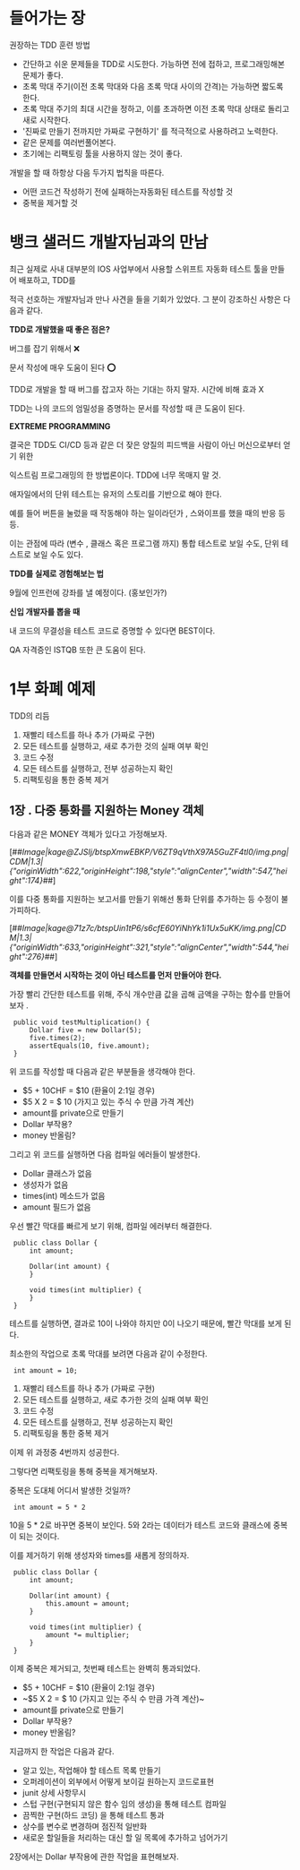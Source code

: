 # 들어가는 장

권장하는 TDD 훈련 방법

- 간단하고 쉬운 문제들을 TDD로 시도한다. 가능하면 전에 접하고, 프로그래밍해본 문제가 좋다.
- 초록 막대 주기(이전 초록 막대와 다음 초록 막대 사이의 간격)는 가능하면 짧도록 한다.
- 초록 막대 주기의 최대 시간을 정하고, 이를 초과하면 이전 초록 막대 상태로 돌리고 새로 시작한다.
- '진짜로 만들기 전까지만 가짜로 구현하기' 를 적극적으로 사용하려고 노력한다.
- 같은 문제를 여러번풀어본다.
- 초기에는 리팩토링 툴을 사용하지 않는 것이 좋다.

개발을 할 때 하항상 다음 두가지 법칙을 따른다.

- 어떤 코드건 작성하기 전에 실패하는자동화된 테스트를 작성할 것
- 중복을 제거할 것

# 뱅크 샐러드 개발자님과의 만남

최근 실제로 사내 대부분의 IOS 사업부에서 사용할 스위프트 자동화 테스트 툴을 만들어 배포하고, TDD를

적극 선호하는 개발자님과 만나 사견을 들을 기회가 있었다. 그 분이 강조하신 사항은 다음과 같다.

**TDD로 개발했을 때 좋은 점은?**

버그를 잡기 위해서 ❌

문서 작성에 매우 도움이 된다 **⭕**

TDD로 개발을 할 때 버그를 잡고자 하는 기대는 하지 말자. 시간에 비해 효과 X

TDD는 나의 코드의 엄밀성을 증명하는 문서를 작성할 때 큰 도움이 된다.

**EXTREME PROGRAMMING**

결국은 TDD도 CI/CD 등과 같은 더 잦은 양질의 피드백을 사람이 아닌 머신으로부터 얻기 위한

익스트림 프로그래밍의 한 방법론이다. TDD에 너무 목매지 말 것.

애자일에서의 단위 테스트는 유저의 스토리를 기반으로 해야 한다.

예를 들어 버튼을 눌렀을 때 작동해야 하는 일이라던가 , 스와이프를 했을 때의 반응 등등.

이는 관점에 따라 (변수 , 클래스 혹은 프로그램 까지) 통합 테스트로 보일 수도, 단위 테스트로 보일 수도 있다.

**TDD를 실제로 경험해보는 법**

9월에 인프런에 강좌를 낼 예정이다. (홍보인가?)

**신입 개발자를 뽑을 때**

내 코드의 무결성을 테스트 코드로 증명할 수 있다면 BEST이다.

QA 자격증인 ISTQB 또한 큰 도움이 된다.

# 1부 화폐 예제

TDD의 리듬

1.  재빨리 테스트를 하나 추가 (가짜로 구현)
2.  모든 테스트를 실행하고, 새로 추가한 것의 실패 여부 확인
3.  코드 수정
4.  모든 테스트를 실행하고, 전부 성공하는지 확인
5.  리팩토링을 통한 중복 제거

## 1장 . 다중 통화를 지원하는 Money 객체

다음과 같은 MONEY 객체가 있다고 가정해보자.

[##_Image|kage@ZJSIj/btspXmwEBKP/V6ZT9qVthX97A5GuZF4tl0/img.png|CDM|1.3|{"originWidth":622,"originHeight":198,"style":"alignCenter","width":547,"height":174}_##]

이를 다중 통화를 지원하는 보고서를 만들기 위해선 통화 단위를 추가하는 등 수정이 불가피하다.

[##_Image|kage@71z7c/btspUin1tP6/s6cfE60YiNhYk1i1Ux5uKK/img.png|CDM|1.3|{"originWidth":633,"originHeight":321,"style":"alignCenter","width":544,"height":276}_##]

**객체를 만들면서 시작하는 것이 아닌 테스트를 먼저 만들어야 한다.**

가장 빨리 간단한 테스트를 위해, 주식 개수만큼 값을 곱해 금액을 구하는 함수를 만들어보자 .

```
 public void testMultiplication() {
     Dollar five = new Dollar(5);
     five.times(2);
     assertEquals(10, five.amount);
 }
```

위 코드를 작성할 때 다음과 같은 부분들을 생각해야 한다.

- $5 + 10CHF = $10 (환율이 2:1일 경우)
- $5 X 2 = $ 10 (가지고 있는 주식 수 만큼 가격 계산)
- amount를 private으로 만들기
- Dollar 부작용?
- money 반올림?

그리고 위 코드를 실행하면 다음 컴파일 에러들이 발생한다.

- Dollar 클래스가 없음
- 생성자가 없음
- times(int) 메소드가 없음
- amount 필드가 없음

우선 빨간 막대를 빠르게 보기 위해, 컴파일 에러부터 해결한다.

```
 public class Dollar {
     int amount;
     
     Dollar(int amount) {
     }
     
     void times(int multiplier) {
     }
 }
```

테스트를 실행하면, 결과로 10이 나와야 하지만 0이 나오기 때문에, 빨간 막대를 보게 된다.

최소한의 작업으로 초록 막대를 보려면 다음과 같이 수정한다.

```
 int amount = 10;
```

1.  재빨리 테스트를 하나 추가 (가짜로 구현)
2.  모든 테스트를 실행하고, 새로 추가한 것의 실패 여부 확인
3.  코드 수정
4.  모든 테스트를 실행하고, 전부 성공하는지 확인
5.  리팩토링을 통한 중복 제거

이제 위 과정중 4번까지 성공한다.

그렇다면 리팩토링을 통해 중복을 제거해보자.

중복은 도대체 어디서 발생한 것일까?

```
 int amount = 5 * 2
```

10을 5 \* 2로 바꾸면 중복이 보인다. 5와 2라는 데이터가 테스트 코드와 클래스에 중복이 되는 것이다.

이를 제거하기 위해 생성자와 times를 새롭게 정의하자.

```
 public class Dollar {
     int amount;

     Dollar(int amount) {
         this.amount = amount;
     }

     void times(int multiplier) {
         amount *= multiplier;
     }
 }
```

이제 중복은 제거되고, 첫번째 테스트는 완벽히 통과되었다.

- $5 + 10CHF = $10 (환율이 2:1일 경우)
- ~$5 X 2 = $ 10 (가지고 있는 주식 수 만큼 가격 계산)~
- amount를 private으로 만들기
- Dollar 부작용?
- money 반올림?

지금까지 한 작업은 다음과 같다.

- 알고 있는, 작업해야 할 테스트 목록 만들기
- 오퍼레이션이 외부에서 어떻게 보이길 원하는지 코드로표현
- junit 상세 사항무시
- 스텁 구현(구현되지 않은 함수 임의 생성)을 통해 테스트 컴파일
- 끔찍한 구현(하드 코딩) 을 통해 테스트 통과
- 상수를 변수로 변경하며 점진적 일반화
- 새로운 할일들을 처리하는 대신 할 일 목록에 추가하고 넘어가기

2장에서는 Dollar 부작용에 관한 작업을 표현해보자.
